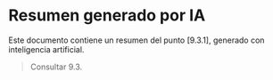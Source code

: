 # Resumen generado por IA

Este documento contiene un resumen del punto [9.3.1], generado con inteligencia artificial.

> Consultar 9.3.
